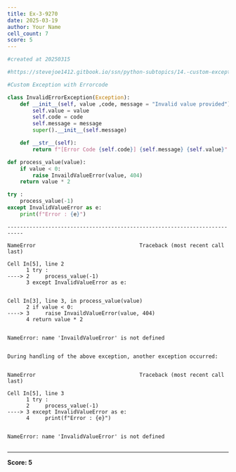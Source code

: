 ```yaml
---
title: Ex-3-9270
date: 2025-03-19
author: Your Name
cell_count: 7
score: 5
---
```


```python
#created at 20250315
```


```python
#https://stevejoe1412.gitbook.io/ssn/python-subtopics/14.-custom-exceptions
```


```python
#Custom Exception with Errorcode
```


```python
class InvalidErrorException(Exception):
    def __init__(self, value ,code, message = "Invalid value provided"):
        self.value = value
        self.code = code
        self.message = message
        super().__init__(self.message)

    def __str__(self):
        return f"[Error Code {self.code}] {self.message} {self.value}"
```


```python
def process_value(value):
    if value < 0:
        raise InvaildValueError(value, 404)
    return value * 2
```


```python
try :
    process_value(-1)
except InvalidValueError as e:
    print(f"Error : {e}")
```


    ---------------------------------------------------------------------------

    NameError                                 Traceback (most recent call last)

    Cell In[5], line 2
          1 try :
    ----> 2     process_value(-1)
          3 except InvalidValueError as e:


    Cell In[3], line 3, in process_value(value)
          2 if value < 0:
    ----> 3     raise InvaildValueError(value, 404)
          4 return value * 2


    NameError: name 'InvaildValueError' is not defined

    
    During handling of the above exception, another exception occurred:


    NameError                                 Traceback (most recent call last)

    Cell In[5], line 3
          1 try :
          2     process_value(-1)
    ----> 3 except InvalidValueError as e:
          4     print(f"Error : {e}")


    NameError: name 'InvalidValueError' is not defined



```python

```


---
**Score: 5**